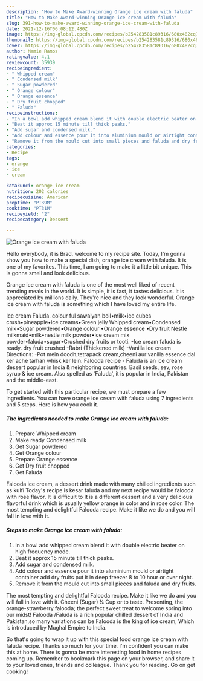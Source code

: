 ```yaml
---
description: "How to Make Award-winning Orange ice cream with faluda"
title: "How to Make Award-winning Orange ice cream with faluda"
slug: 391-how-to-make-award-winning-orange-ice-cream-with-faluda
date: 2021-12-16T06:08:12.480Z
image: https://img-global.cpcdn.com/recipes/b254283581c89316/680x482cq70/orange-ice-cream-with-faluda-recipe-main-photo.jpg
thumbnail: https://img-global.cpcdn.com/recipes/b254283581c89316/680x482cq70/orange-ice-cream-with-faluda-recipe-main-photo.jpg
cover: https://img-global.cpcdn.com/recipes/b254283581c89316/680x482cq70/orange-ice-cream-with-faluda-recipe-main-photo.jpg
author: Mamie Ramos
ratingvalue: 4.1
reviewcount: 35939
recipeingredient:
- " Whipped cream"
- " Condensed milk"
- " Sugar powdered"
- " Orange colour"
- " Orange essence"
- " Dry fruit chopped"
- " Faluda"
recipeinstructions:
- "In a bowl add whipped cream blend it with double electric beater on high frequency mode."
- "Beat it approx 15 minute till thick peaks."
- "Add sugar and condensed milk."
- "Add colour and essence pour it into aluminium mould or airtight container add dry fruits put it in deep freezer 8 to 10 hour or over night."
- "Remove it from the mould cut into small pieces and faluda and dry fruits."
categories:
- Recipe
tags:
- orange
- ice
- cream

katakunci: orange ice cream 
nutrition: 202 calories
recipecuisine: American
preptime: "PT39M"
cooktime: "PT31M"
recipeyield: "2"
recipecategory: Dessert

---
```



![Orange ice cream with faluda](https://img-global.cpcdn.com/recipes/b254283581c89316/680x482cq70/orange-ice-cream-with-faluda-recipe-main-photo.jpg)

Hello everybody, it is Brad, welcome to my recipe site. Today, I'm gonna show you how to make a special dish, orange ice cream with faluda. It is one of my favorites. This time, I am going to make it a little bit unique. This is gonna smell and look delicious.

Orange ice cream with faluda is one of the most well liked of recent trending meals in the world. It is simple, it is fast, it tastes delicious. It is appreciated by millions daily. They're nice and they look wonderful. Orange ice cream with faluda is something which I have loved my entire life.

Ice cream Faluda. colour ful sawaiyan boil•milk•ice cubes crush•pineapple•ice creams•Green jelly Whipped cream•Condensed milk•Sugar powdered•Orange colour •Orange essence •Dry fruit Nestle milkmaid•milk•nestle milk powder•ice cream mix powder•faluda•sugar•Crushed dry fruits or tooti. -Ice cream faluda is ready. dry fruit crushed -Rabri (Thickened milk) -Vanilla ice cream Directions: -Pot mein doodh,tetrapack cream,cheeni aur vanilla essence dal ker ache tarhan whisk ker lein. Falooda recipe - Faluda is an ice cream dessert popular in India &amp; neighboring countries. Basil seeds, sev, rose syrup &amp; ice cream. Also spelled as &#39;Faluda&#39;, it is popular in India, Pakistan and the middle-east.


To get started with this particular recipe, we must prepare a few ingredients. You can have orange ice cream with faluda using 7 ingredients and 5 steps. Here is how you cook it.

<!--inarticleads1-->

##### The ingredients needed to make Orange ice cream with faluda:

1. Prepare  Whipped cream
1. Make ready  Condensed milk
1. Get  Sugar powdered
1. Get  Orange colour
1. Prepare  Orange essence
1. Get  Dry fruit chopped
1. Get  Faluda


Falooda ice cream, a dessert drink made with many chilled ingredients such as kulfi Today&#39;s recipe is kesar faluda and my next recipe would be falooda with rose flavor. It is difficult to It is a different dessert and a very delicious flavorful drink which is usually yellow orange in color and in rose color. The most tempting and delightful Falooda recipe. Make it like we do and you will fall in love with it. 

<!--inarticleads2-->

##### Steps to make Orange ice cream with faluda:

1. In a bowl add whipped cream blend it with double electric beater on high frequency mode.
1. Beat it approx 15 minute till thick peaks.
1. Add sugar and condensed milk.
1. Add colour and essence pour it into aluminium mould or airtight container add dry fruits put it in deep freezer 8 to 10 hour or over night.
1. Remove it from the mould cut into small pieces and faluda and dry fruits.


The most tempting and delightful Falooda recipe. Make it like we do and you will fall in love with it. Cheeni (Sugar) ¼ Cup or to taste. Presenting, the orange-strawberry falooda; the perfect sweet treat to welcome spring into our midst! Falooda /Faluda is a rich popular chilled dessert of India and Pakistan,so many variations can be Falooda is the king of ice cream, Which is introduced by Mughal Empire to India. 

So that's going to wrap it up with this special food orange ice cream with faluda recipe. Thanks so much for your time. I'm confident you can make this at home. There is gonna be more interesting food in home recipes coming up. Remember to bookmark this page on your browser, and share it to your loved ones, friends and colleague. Thank you for reading. Go on get cooking!
